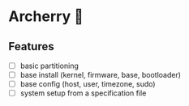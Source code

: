 # Archerry 🌸

## Features

- [ ] basic partitioning
- [ ] base install (kernel, firmware, base, bootloader)
- [ ] base config (host, user, timezone, sudo)
- [ ] system setup from a specification file
